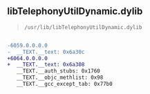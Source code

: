 ## libTelephonyUtilDynamic.dylib

> `/usr/lib/libTelephonyUtilDynamic.dylib`

```diff

-6059.0.0.0.0
-  __TEXT.__text: 0x6a30c
+6064.0.0.0.0
+  __TEXT.__text: 0x6a308
   __TEXT.__auth_stubs: 0x1760
   __TEXT.__objc_methlist: 0x98
   __TEXT.__gcc_except_tab: 0x77b0

```
